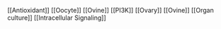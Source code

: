[[Antioxidant]]
[[Oocyte]]
[[Ovine]]
[[PI3K]]
[[Ovary]]
[[Ovine]]
[[Organ culture]]
[[Intracellular Signaling]]
